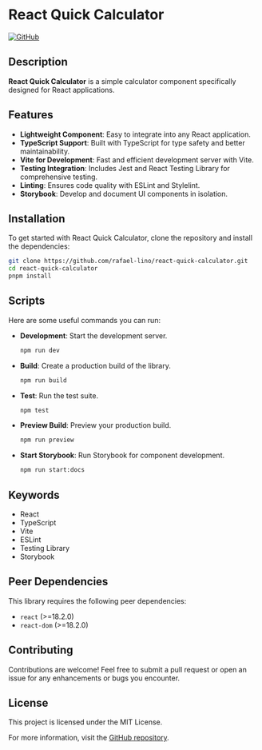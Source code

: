# React Quick Calculator

[![GitHub](https://img.shields.io/badge/GitHub-Repo-blue)](https://github.com/rafael-lino/react-quick-calculator)

## Description

**React Quick Calculator** is a simple calculator component specifically designed for React applications.

## Features

- **Lightweight Component**: Easy to integrate into any React application.
- **TypeScript Support**: Built with TypeScript for type safety and better maintainability.
- **Vite for Development**: Fast and efficient development server with Vite.
- **Testing Integration**: Includes Jest and React Testing Library for comprehensive testing.
- **Linting**: Ensures code quality with ESLint and Stylelint.
- **Storybook**: Develop and document UI components in isolation.

## Installation

To get started with React Quick Calculator, clone the repository and install the dependencies:

```bash
git clone https://github.com/rafael-lino/react-quick-calculator.git
cd react-quick-calculator
pnpm install
```

## Scripts

Here are some useful commands you can run:

- **Development**: Start the development server.
  ```bash
  npm run dev
  ```

- **Build**: Create a production build of the library.
  ```bash
  npm run build
  ```

- **Test**: Run the test suite.
  ```bash
  npm test
  ```

- **Preview Build**: Preview your production build.
  ```bash
  npm run preview
  ```

- **Start Storybook**: Run Storybook for component development.
  ```bash
  npm run start:docs
  ```

## Keywords

- React
- TypeScript
- Vite
- ESLint
- Testing Library
- Storybook

## Peer Dependencies

This library requires the following peer dependencies:

- `react` (>=18.2.0)
- `react-dom` (>=18.2.0)

## Contributing

Contributions are welcome! Feel free to submit a pull request or open an issue for any enhancements or bugs you encounter.

## License

This project is licensed under the MIT License.

For more information, visit the [GitHub repository](https://github.com/rafael-lino/react-quick-calculator).